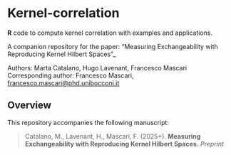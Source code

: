 # Kernel-correlation

**R** code to compute kernel correlation with examples and applications.

A companion repository for the paper: “Measuring Exchangeability with Reproducing Kernel Hilbert Spaces”_

Authors: Marta Catalano, Hugo Lavenant, Francesco Mascari
Corresponding author: Francesco Mascari, [francesco.mascari@phd.unibocconi.it](mailto:francesco.mascari@phd.unibocconi.it)

## Overview

This repository accompanies the following manuscript:
> Catalano, M., Lavenant, H., Mascari, F. (2025+). **Measuring Exchangeability with Reproducing Kernel Hilbert Spaces.** *Preprint*

